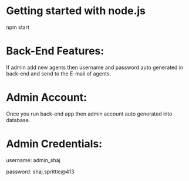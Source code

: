 # Getting started with node.js
npm start

# Back-End Features:
If admin add new agents then username and password auto generated in back-end and send to the E-mail of agents.

# Admin Account:
Once you run back-end app then admin account auto generated into database.

# Admin Credentials:

username: admin_shaj

password: shaj.sprittle@413
